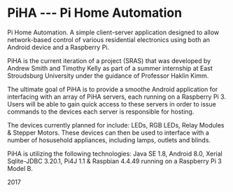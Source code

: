# PiHA --- Pi Home Automation
Pi Home Automation. A simple client-server application designed to allow network-based control of various residential electronics using both an Android device and a Raspberry Pi.

PiHA is the current iteration of a project (SRAS) that was developed by Andrew Smith and Timothy Kelly as part of a summer internship at East Stroudsburg University under the guidance of Professor Haklin Kimm.

The ultimate goal of PiHA is to provide a smoothe Android application for interfacing with an array of PiHA servers, each running on a Raspberry Pi 3. Users will be able to gain quick access to these servers in order to issue commands to the devices each server is responsible for hosting.

The devices currently planned for include: LEDs, RGB LEDs, Relay Modules & Stepper Motors. These devices can then be used to interface with a number of hosusehold appliances, including lamps, outlets and blinds.

PiHA is utilizing the following technologies: Java SE 1.8, Android 8.0, Xerial Sqlite-JDBC 3.20.1, Pi4J 1.1 & Raspbian 4.4.49 running on a Raspberry Pi 3 Model B.

2017
